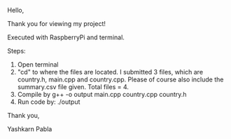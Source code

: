 Hello,

Thank you for viewing my project!

Executed with RaspberryPi and terminal.

Steps: 

1. Open terminal 
2. "cd" to where the files are located. I submitted 3 files, 
which are country.h, main.cpp and country.cpp. Please of course
also include the summary.csv file given. Total files = 4.
3. Compile by g++ -o output main.cpp country.cpp country.h
4. Run code by: ./output

Thank you,

Yashkarn Pabla

